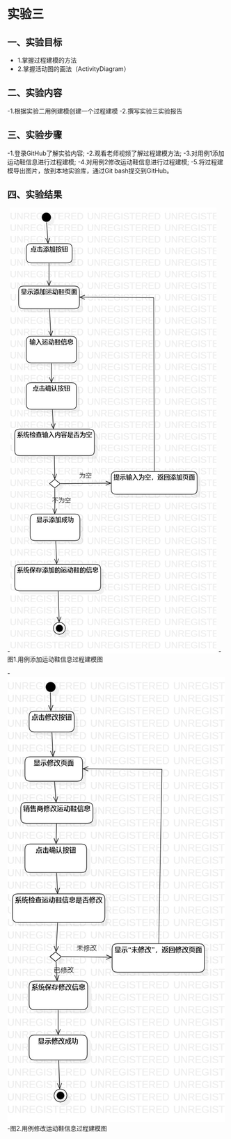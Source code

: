 # 实验三

## 一、实验目标

- 1.掌握过程建模的方法
- 2.掌握活动图的画法（ActivityDiagram）

## 二、实验内容
	
-1.根据实验二用例建模创建一个过程建模
-2.撰写实验三实验报告

## 三、实验步骤

-1.登录GitHub了解实验内容;
-2.观看老师视频了解过程建模方法;
-3.对用例1添加运动鞋信息进行过程建模;
-4.对用例2修改运动鞋信息进行过程建模;
-5.将过程建模导出图片，放到本地实验库，通过Git bash提交到GitHub。

## 四、实验结果

-![activity1](./lab_3-ActivityDiagram1.jpg)
-图1.用例添加运动鞋信息过程建模图

-![activity2](./lab_3-ActivityDiagram2.jpg)
-图2.用例修改运动鞋信息过程建模图
